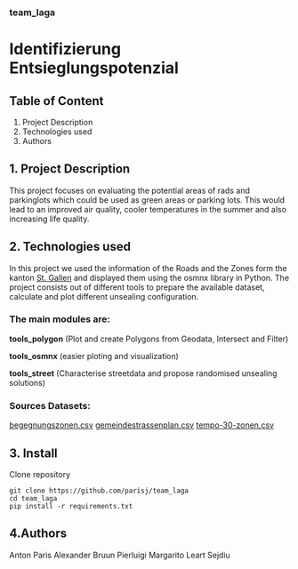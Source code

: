 ### team_laga

# Identifizierung Entsieglungspotenzial

## Table of Content
1. Project Description
2. Technologies used
3. Authors


## 1. Project Description
This project focuses on evaluating the potential areas of rads and parkinglots which could be used as green areas or parking lots.
This would lead to an improved air quality, cooler temperatures in the summer and also increasing life quality.

## 2. Technologies used
In this project we used the information of the Roads and the Zones form the kanton [St. Gallen](https://daten.sg.ch/) and displayed
them using the osmnx library in Python. The project consists out of different tools to prepare the available dataset, calculate and plot 
different unsealing configuration. 
    
### The main modules are:
    
**tools_polygon** (Plot and create Polygons from Geodata, Intersect and Filter)
        
**tools_osmnx** (easier ploting and visualization)
        
**tools_street** (Characterise streetdata and propose randomised unsealing solutions)
        
    
### Sources Datasets: 
[begegnungszonen.csv](https://daten.sg.ch/explore/dataset/begegnungszonen%40stadt-stgallen/export/?disjunctive.gebiet&dataChart=eyJxdWVyaWVzIjpbeyJjaGFydHMiOlt7InR5cGUiOiJjb2x1bW4iLCJmdW5jIjoiQ09VTlQiLCJzY2llbnRpZmljRGlzcGxheSI6dHJ1ZSwiY29sb3IiOiIjZmYwMDAwIn1dLCJ4QXhpcyI6InJlYWxpc2llcnQiLCJtYXhwb2ludHMiOiIiLCJ0aW1lc2NhbGUiOiJ5ZWFyIiwic29ydCI6IiIsImNvbmZpZyI6eyJkYXRhc2V0IjoiYmVnZWdudW5nc3pvbmVuQHN0YWR0LXN0Z2FsbGVuIiwib3B0aW9ucyI6eyJkaXNqdW5jdGl2ZS5nZWJpZXQiOnRydWV9fX1dLCJkaXNwbGF5TGVnZW5kIjp0cnVlLCJhbGlnbk1vbnRoIjp0cnVlfQ%3D%3D)
[gemeindestrassenplan.csv](https://daten.sg.ch/explore/dataset/gemeindestrassenplan%40stadt-stgallen/export/?disjunctive.strassenkl&disjunctive.strassenna&disjunctive.strassennr)
[tempo-30-zonen.csv](https://daten.sg.ch/explore/dataset/tempo-30-zonen%40stadt-stgallen/export/)

## 3. Install
Clone repository 
  
```
git clone https://github.com/parisj/team_laga
cd team_laga
pip install -r requirements.txt
```
    
    
## 4.Authors
Anton Paris
Alexander Bruun
Pierluigi Margarito
Leart Sejdiu
    
    
